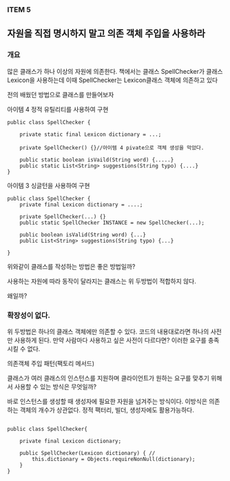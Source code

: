 ### ITEM 5

## 자원을 직접 명시하지 말고 의존 객체 주입을 사용하라

### 개요

많은 클래스가 하나 이상의 자원에 의존한다.
책에서는 클래스 SpellChecker가 클래스 Lexicon을 사용하는데 이때 SpellChecker는 Lexicon클래스 객체에 의존하고 있다

전의 배웠던 방법으로 클래스를 만들어보자

아이템 4
정적 유틸리티를 사용하여 구현
~~~
public class SpellChecker {
	
	private static final Lexicon dictionary = ...;
	
	private SpellChecker() {}//아이템 4 pivate으로 객체 생성을 막았다.
	
	public static boolean isVaild(String word) {.....}
	public static List<String> suggestions(String typo) {....}
}
~~~

아이템 3
싱글턴을 사용하여 구현

~~~
public class SpellChecker {
	private final Lexicon dictionary = ....;
	
	private SpellChecker(...) {}
	public static SpellChecker INSTANCE = new SpellChecker(...);
	
	public boolean isValid(String word) {...}
	public List<String> suggestions(String typo) {...}
	
}
~~~

위와같이 클래스를 작성하는 방법은 좋은 방법일까?

사용하는 자원에 따라 동작이 달라지는 클래스는 위 두방법이 적합하지 않다.

왜일까?

### 확장성이 없다.
위 두방법은 하나의 클래스 객체에만 의존할 수 있다.
코드의 내용대로라면 하나의 사전만 사용하게 된다.
만약 사람마다 사용하고 싶은 사전이 다르다면? 이러한 요구를 충족시킬 수 없다.

의존객체 주입 패턴(팩토리 메서드)

클래스가 여러 클래스의 인스턴스를 지원하며 클라이언트가 원하는 요구를 맞추기 위해서 사용할 수 있는 방식은 무엇일까?

바로 인스턴스를 생성할 때 생성자에 필요한 자원을 넘겨주는 방식이다.
이방식은 의존하는 객체의 개수가 상관없다.
정적 팩터리, 빌더, 생성자에도 활용가능하다.

~~~

public class SpellChecker{
	
	private final Lexicon dictionary;
	
	public SpellChecker(Lexicon dictionary) { //
		this.dictionary = Objects.requireNonNull(dictionary);
	}
}

~~~


